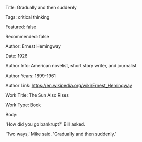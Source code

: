 Title:  Gradually and then suddenly

Tags:   critical thinking

Featured: false

Recommended: false

Author: Ernest Hemingway

Date:   1926

Author Info: American novelist, short story writer, and journalist

Author Years: 1899-1961

Author Link: https://en.wikipedia.org/wiki/Ernest_Hemingway

Work Title: The Sun Also Rises

Work Type: Book

Body: 

'How did you go bankrupt?' Bill asked.

'Two ways,' Mike said. 'Gradually and then suddenly.'
